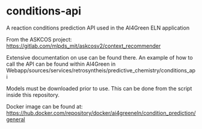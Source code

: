 # conditions-api
A reaction conditions prediction API used in the AI4Green ELN application


From the ASKCOS project: https://gitlab.com/mlpds_mit/askcosv2/context_recommender


Extensive documentation on use can be found there.
An example of how to call the API can be found within AI4Green in Webapp/sources/services/retrosyntheis/predictive_chemistry/conditions_api


Models must be downloaded prior to use. This can be done from the script inside this repository.


Docker image can be found at: https://hub.docker.com/repository/docker/ai4greeneln/condition_prediction/general

